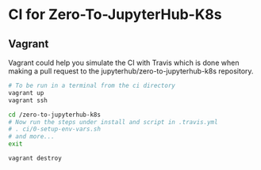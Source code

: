 # CI for Zero-To-JupyterHub-K8s

## 

## Vagrant
Vagrant could help you simulate the CI with Travis which is done when making a pull request to the jupyterhub/zero-to-jupyterhub-k8s repository.

```bash
# To be run in a terminal from the ci directory
vagrant up
vagrant ssh

cd /zero-to-jupyterhub-k8s
# Now run the steps under install and script in .travis.yml
# . ci/0-setup-env-vars.sh
# and more...
exit

vagrant destroy
```